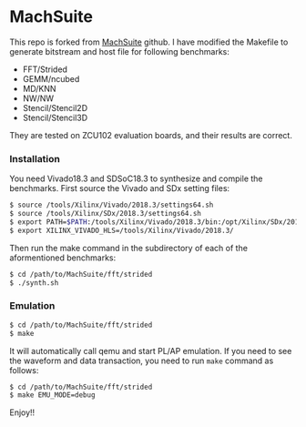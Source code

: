 # MachSuite

This repo is forked from [MachSuite](https://github.com/breagen/MachSuite) github. I have modified the Makefile to generate bitstream and host file for following benchmarks:
 - FFT/Strided
 - GEMM/ncubed
 - MD/KNN
 - NW/NW
 - Stencil/Stencil2D
 - Stencil/Stencil3D
 
They are tested on ZCU102 evaluation boards, and their results are correct.
### Installation
You need Vivado18.3 and SDSoC18.3 to synthesize and compile the benchmarks.
First source the Vivado and SDx setting files:
```sh
$ source /tools/Xilinx/Vivado/2018.3/settings64.sh
$ source /tools/Xilinx/SDx/2018.3/settings64.sh
$ export PATH=$PATH:/tools/Xilinx/Vivado/2018.3/bin:/opt/Xilinx/SDx/2018.3/bin/
$ export XILINX_VIVADO_HLS=/tools/Xilinx/Vivado/2018.3/
```
Then run the make command in the subdirectory of each of the aformentioned benchmarks:
```sh
$ cd /path/to/MachSuite/fft/strided
$ ./synth.sh
```

### Emulation
```sh
$ cd /path/to/MachSuite/fft/strided
$ make
```
It will automatically call qemu and start PL/AP emulation. If you need to see the waveform and data transaction, you need to run `make` command as follows:
```sh
$ cd /path/to/MachSuite/fft/strided
$ make EMU_MODE=debug
```

Enjoy!!
